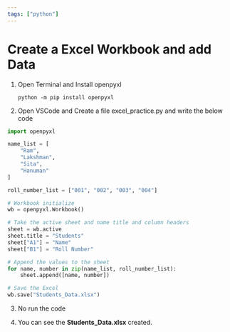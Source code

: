 ```yaml
---
tags: ["python"]
---
```


# Create a Excel Workbook and add Data

1. Open Terminal and Install openpyxl

    `python -m pip install openpyxl`

2. Open VSCode and Create a file excel_practice.py and write the below code
```python
import openpyxl  

name_list = [
    "Ram",
    "Lakshman",    
    "Sita",
    "Hanuman"
]  

roll_number_list = ["001", "002", "003", "004"]

# Workbook initialize
wb = openpyxl.Workbook()

# Take the active sheet and name title and column headers
sheet = wb.active
sheet.title = "Students"
sheet["A1"] = "Name"
sheet["B1"] = "Roll Number"

# Append the values to the sheet
for name, number in zip(name_list, roll_number_list):
    sheet.append([name, number])

# Save the Excel
wb.save("Students_Data.xlsx")

```

3. No run the code

4. You can see the **Students_Data.xlsx** created.